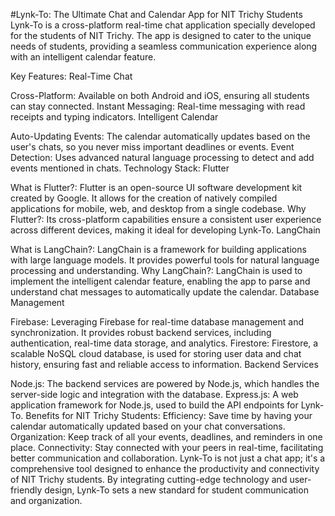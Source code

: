 #Lynk-To: The Ultimate Chat and Calendar App for NIT Trichy Students
Lynk-To is a cross-platform real-time chat application specially developed for the students of NIT Trichy. The app is designed to cater to the unique needs of students, providing a seamless communication experience along with an intelligent calendar feature.

Key Features:
Real-Time Chat

Cross-Platform: Available on both Android and iOS, ensuring all students can stay connected.
Instant Messaging: Real-time messaging with read receipts and typing indicators.
Intelligent Calendar

Auto-Updating Events: The calendar automatically updates based on the user's chats, so you never miss important deadlines or events.
Event Detection: Uses advanced natural language processing to detect and add events mentioned in chats.
Technology Stack:
Flutter

What is Flutter?: Flutter is an open-source UI software development kit created by Google. It allows for the creation of natively compiled applications for mobile, web, and desktop from a single codebase.
Why Flutter?: Its cross-platform capabilities ensure a consistent user experience across different devices, making it ideal for developing Lynk-To.
LangChain

What is LangChain?: LangChain is a framework for building applications with large language models. It provides powerful tools for natural language processing and understanding.
Why LangChain?: LangChain is used to implement the intelligent calendar feature, enabling the app to parse and understand chat messages to automatically update the calendar.
Database Management

Firebase: Leveraging Firebase for real-time database management and synchronization. It provides robust backend services, including authentication, real-time data storage, and analytics.
Firestore: Firestore, a scalable NoSQL cloud database, is used for storing user data and chat history, ensuring fast and reliable access to information.
Backend Services

Node.js: The backend services are powered by Node.js, which handles the server-side logic and integration with the database.
Express.js: A web application framework for Node.js, used to build the API endpoints for Lynk-To.
Benefits for NIT Trichy Students:
Efficiency: Save time by having your calendar automatically updated based on your chat conversations.
Organization: Keep track of all your events, deadlines, and reminders in one place.
Connectivity: Stay connected with your peers in real-time, facilitating better communication and collaboration.
Lynk-To is not just a chat app; it's a comprehensive tool designed to enhance the productivity and connectivity of NIT Trichy students. By integrating cutting-edge technology and user-friendly design, Lynk-To sets a new standard for student communication and organization.
